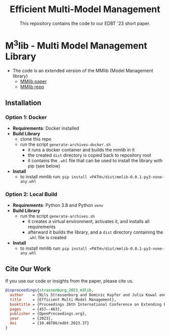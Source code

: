 <h1 align="center">Efficient Multi-Model Management</h1>
<p align="center">This repository contains the code to our EDBT '23 short paper.<p/>

# M<sup>3</sup>lib - Multi Model Management Library

- The code is an extended version of the MMlib (Model Management library)
    - [MMlib paper](https://openproceedings.org/2022/conf/edbt/paper-60.pdf)
    - [MMlib repo](https://github.com/hpides/mmlib)

## Installation

### Option 1: Docker

- **Requirements**: Docker installed
- **Build Library**
    - clone this repo
    - run the script `generate-archives-docker.sh`
        - it runs a docker container and builds the *mmlib* in it
        - the created `dist` directory is copied back to repository root
        - it contains the `.whl` file that can be used to install the library with pip (see below)
- **Install**
    - to install mmlib run: `pip install <PATH>/dist/mmlib-0.0.1-py3-none-any.whl`

### Option 2: Local Build

- **Requirements**: Python 3.8 and Python `venv`
- **Build Library**
    - run the script `generate-archives.sh`
        - it creates a virtual environment, activates it, and installs all requirements
        - afterward it builds the library, and a `dist` directory containing the `.whl` file is created
- **Install**
    - to install mmlib run: `pip install <PATH>/dist/mmlib-0.0.1-py3-none-any.whl`

## Cite Our Work
If you use our code or insights from the paper, please cite us.

```bibtex
@inproceedings{strassenburg_2023_m3lib,
  author    = {Nils Strassenburg and Dominic Kupfer and Julia Kowal and Tilmann Rabl},
  title     = {Efficient Multi-Model Management},
  booktitle = {Proceedings 26th International Conference on Extending Database Technology (EDBT 2023) Ioannina, Greece, March 28 - March 31},
  pages     = {457–-463},
  publisher = {OpenProceedings.org},
  year      = {2023},
  doi       = {10.48786/edbt.2023.37}
}
```
